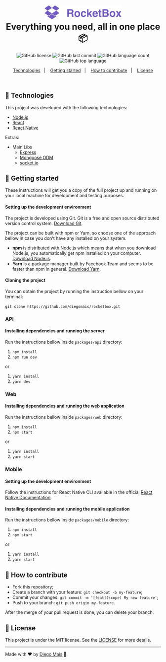 <h1 align="center">
    <img alt="RocketBox" src="assets/logo.svg" width="250px" /><br>
    <b>Everything you need, all in one place</b> 📦
</h1>

<p align="center">
  <img alt="GitHub license" src="https://img.shields.io/github/license/diegomais/rocketbox?style=for-the-badge">
  <img alt="GitHub last commit" src="https://img.shields.io/github/last-commit/diegomais/rocketbox?style=for-the-badge">
  <img alt="GitHub language count" src="https://img.shields.io/github/languages/count/diegomais/rocketbox?style=for-the-badge">
  <img alt="GitHub top language" src="https://img.shields.io/github/languages/top/diegomais/rocketbox?style=for-the-badge">
</p>

<p align="center">
  <a href="#rocket-technologies">Technologies</a>&nbsp;&nbsp;&nbsp;|&nbsp;&nbsp;&nbsp;
  <a href="#seat-getting-started">Getting started</a>&nbsp;&nbsp;&nbsp;|&nbsp;&nbsp;&nbsp;
  <a href="#-how-to-contribute">How to contribute</a>&nbsp;&nbsp;&nbsp;|&nbsp;&nbsp;&nbsp;
  <a href="#memo-license">License</a>
</p>

<br>

## :rocket: Technologies

This project was developed with the following technologies:

- [Node.js](https://nodejs.org)
- [React](https://reactjs.org)
- [React Native](https://facebook.github.io/react-native/)

Extras:

- Main Libs
  - [Express](https://expressjs.com)
  - [Mongoose ODM](https://mongoosejs.com)
  - [socket.io](https://socket.io)

## :seat: Getting started

These instructions will get you a copy of the full project up and running on your local machine for development and testing purposes.

#### Setting up the development environment

The project is developed using Git. Git is a free and open source distributed version control system. [Download Git](https://git-scm.com/downloads).

The project can be built with npm or Yarn, so choose one of the approach bellow in case you don't have any installed on your system.

- **npm** is distributed with Node.js which means that when you download Node.js, you automatically get npm installed on your computer. [Download Node.js](https://nodejs.org/en/download/).
- **Yarn** is a package manager built by Facebook Team and seems to be faster than npm in general. [Download Yarn](https://yarnpkg.com/en/docs/install).

#### Cloning the project

You can obtain the project by running the instruction bellow on your terminal:

`git clone https://github.com/diegomais/rocketbox.git`

### API

#### Installing dependencies and running the server

Run the instructions bellow inside `packages/api` directory:

1. `npm install`
2. `npm run dev`

or

1. `yarn install`
2. `yarn dev`

### Web

#### Installing dependencies and running the web application

Run the instructions bellow inside `packages/web` directory:

1. `npm install`
2. `npm start`

or

1. `yarn install`
2. `yarn start`

### Mobile

#### Setting up the development environment

Follow the instructions for React Native CLI available in the official [React Native Documentation](https://reactnative.dev/docs/environment-setup).

#### Installing dependencies and running the mobile application

Run the instructions bellow inside `packages/mobile` directory:

1. `npm install`
2. `npm start`

or

1. `yarn install`
2. `yarn start`

## 🤔 How to contribute

- Fork this repository;
- Create a branch with your feature: `git checkout -b my-feature`;
- Commit your changes: `git commit -m '[feat](scope) My new feature'`;
- Push to your branch: `git push origin my-feature`.

After the merge of your pull request is done, you can delete your branch.

## :memo: License

This project is under the MIT license. See the [LICENSE](LICENSE) for more details.

---

Made with :heart: by [Diego Mais](https://diegomais.github.io/) :wave:.

